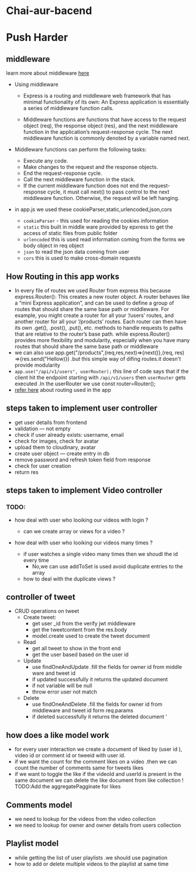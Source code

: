 # Chai-aur-bacend
# Push Harder

## middleware
  learn more about middleware [here](https://expressjs.com/en/guide/using-middleware.html)
  + Using middleware
    - Express is a routing and middleware web framework that has minimal functionality of its own: An Express application is essentially a series of middleware function calls.

    - Middleware functions are functions that have access to the request object (req), the response object (res), and the next  middleware function in the application’s request-response cycle. The next middleware function is commonly denoted by a variable named next.

  + Middleware functions can perform the following tasks:

      - Execute any code.
      - Make changes to the request and the response objects.
      - End the request-response cycle.
      - Call the next middleware function in the stack.
      - If the current middleware function does not end the request-response cycle, it must call next() to pass control to the   next middleware function. Otherwise, the request will be left hanging.

  + in app.js we used these cookieParser,static,urlencoded,json,cors
    + `cookieParser` - this used for reading the cookies information 
    + `static` this built in middle ware provided by epxress to get the access of static files from public folder
    + `urlencoded` this is used read information coming from the forms we   body object in req object
    + `json` to read the json data coming from user
    + `cors` this is used to make cross-domain requests 


## How Routing in this app  works
  + In every file of routes we used Router from express this because express.Router(): This creates a new router object. A router behaves like a “mini Express application”, and can be used to define a group of routes that should share the same base path or middleware. For example, you might create a router for all your ‘/users’ routes, and another router for all your ‘/products’ routes. Each router can then have its own .get(), .post(), .put(), etc. methods to handle requests to paths that are relative to the router’s base path.
  while express.Router() provides more flexibility and modularity, especially when you have many routes that should share the same base path or middleware
  + we can also use app.get("/products",(req,res,next)=>{next()},(req, res) =>{res.send("Hellow)}) .but this simple way of difing routes.it doesn't provide modularity 
  + `app.use("/api/v1/users", userRouter);` this line of code says that if the client hit the endpoint starting with `/api/v1/users` then `userRouter` gets executed .In the userRouter we use const router=Router();
  + [refer here](https://sl.bing.net/clvBjLe36Rg) about routing used in the app 
  
## steps taken to implement user controller 
  - get user details from frontend
  - validation — not empty
  - check if user already exists: username, email
  - check for images, check for avatar
  - upload them to cloudinary, avatar
  - create user object — create entry in db
  - remove password and refresh token field from response
  - check for user creation
  - return res

## steps taken to implement Video controller 

### TODO:
+ how deal with user who looiking our videos with login ?
  + can we create array or views for a video ?

+ how deal with user who looiking our videos many times  ?
  + if user watches a single video many times then we shoudl the id every time 
    - No,we can use addToSet is used avoid duplicate      entries to the array
  + how to deal with the duplicate views ?


## controller of tweet
 - CRUD operations on tweet 
    - Create tweet:
      + get user _id from the verify jwt middleware
      + get the tweetcontent from the res.body
      + model.create used to create the tweet document
    - Read 
      + get all tweet to show in the front end
      + get the user based based on the user id
    - Update
      + use findOneAndUpdate .fill the fields for owner id from middle ware and tweet id 
      + if updated successfully it returns the updated document 
      + if not variable will be null
      + throw error user not match
    - Delete 
      + use findOneAndDelete .fill the fields for owner id from middleware and tweet id  form req.params
      + if deleted successfully it returns the deleted document '

## how does a like model work
  + for every user interaction we create a document of liked by (user id ),
    video id or  comment id or tweeid  with user id.
  + if we want the count for the comment likes  on a video .then we can count the number of comments
    same for tweets likes 
  + if we want to toggle the like if the videoId and userId is present in the same document  we can delete the like document from  like collection
   ! TODO:Add the aggregatePagginate for likes 

## Comments model
  + we need to lookup for the videos from the video collection
  + we need to lookup for owner and owner details from users collection 
  
    
## Playlist model
  + while getting the list of user playlists .we should use pagination
  + how to add or delete multiple videos to the playlist at same time 
  

 

